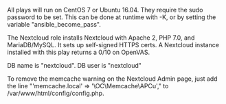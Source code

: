 All plays will run on CentOS 7 or Ubuntu 16.04. They require the sudo password to be set. This can be done at runtime with -K, or by setting the variable "ansible_become_pass".

The Nextcloud role installs Nextcloud with Apache 2, PHP 7.0, and MariaDB/MySQL. It sets up self-signed HTTPS certs.
A Nextcloud instance installed with this play returns a 0/10 on OpenVAS.

DB name is "nextcloud". DB user is "nextcloud"

To remove the memcache warning on the Nextcloud Admin page, just add the line "'memcache.local' => '\OC\Memcache\APCu'," to /var/www/html/config/config.php.
